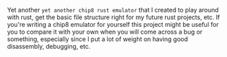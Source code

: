 Yet another `yet another chip8 rust emulator` that I created to play around
with rust, get the basic file structure right for my future rust projects, etc.
If you're writing a chip8 emulator for yourself this project might be useful
for you to compare it with your own when you will come across a bug or
something, especially since I put a lot of weight on having good disassembly,
debugging, etc.
